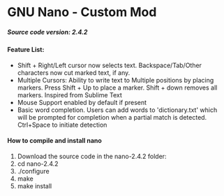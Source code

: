 # GNU Nano - Custom Mod
##### Source code version: 2.4.2
#### Feature List:
- Shift + Right/Left cursor now selects text. Backspace/Tab/Other characters now cut marked text, if any.
- Multiple Cursors: Ability to write text to Multiple positions by placing markers. Press Shift + Up to place a marker. Shift + down removes all markers. Inspired from Sublime Text
- Mouse Support enabled by default if present
- Basic word completion. Users can add words to 'dictionary.txt' which will be prompted for completion when a partial match is detected. Ctrl+Space to initiate detection

#### How to compile and install nano

1. Download the source code in the nano-2.4.2 folder:
2. cd nano-2.4.2
3. ./configure
4. make
5. make install
